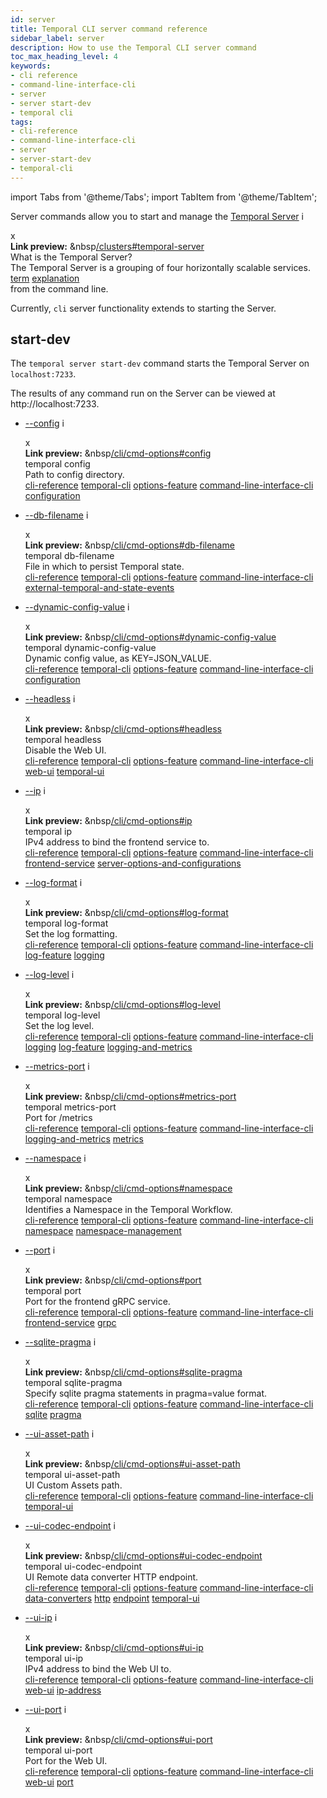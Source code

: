 ```yaml
---
id: server
title: Temporal CLI server command reference
sidebar_label: server
description: How to use the Temporal CLI server command
toc_max_heading_level: 4
keywords:
- cli reference
- command-line-interface-cli
- server
- server start-dev
- temporal cli
tags:
- cli-reference
- command-line-interface-cli
- server
- server-start-dev
- temporal-cli
---
```


<!-- THIS FILE IS GENERATED. DO NOT EDIT THIS FILE DIRECTLY -->

import Tabs from '@theme/Tabs';
import TabItem from '@theme/TabItem';

Server commands allow you to start and manage the [Temporal Server](/clusters#temporal-server) <span id="i-56e930da-2641-49e1-a6ea-ba11dc030325" class="clickable-i clickable-link-preview">i</span><div id="preview-modal-56e930da-2641-49e1-a6ea-ba11dc030325" class="preview-modal"><div class="modal-header"><div id="x-56e930da-2641-49e1-a6ea-ba11dc030325" class="clickable-x clickable-link-preview">x</div><b>Link preview:</b>&nbsp;&nbsp<a href="/clusters#temporal-server">/clusters#temporal-server</a></div><div class="preview-modal-title">What is the Temporal Server?</div><div class="preview-modal-description">The Temporal Server is a grouping of four horizontally scalable services.</div><div class="preview-modal-tags"><a class="preview-modal-tag" href="/tags/term">term</a> <a class="preview-modal-tag" href="/tags/explanation">explanation</a></div></div> from the command line.

Currently, `cli` server functionality extends to starting the Server.

## start-dev

The `temporal server start-dev` command starts the Temporal Server on `localhost:7233`.

The results of any command run on the Server can be viewed at http://localhost:7233.

- [--config](/cli/cmd-options#config) <span id="i-142f91c7-2acc-4a75-8365-e8366b003a75" class="clickable-i clickable-link-preview">i</span><div id="preview-modal-142f91c7-2acc-4a75-8365-e8366b003a75" class="preview-modal"><div class="modal-header"><div id="x-142f91c7-2acc-4a75-8365-e8366b003a75" class="clickable-x clickable-link-preview">x</div><b>Link preview:</b>&nbsp;&nbsp<a href="/cli/cmd-options#config">/cli/cmd-options#config</a></div><div class="preview-modal-title">temporal config</div><div class="preview-modal-description">Path to config directory.</div><div class="preview-modal-tags"><a class="preview-modal-tag" href="/tags/cli-reference">cli-reference</a> <a class="preview-modal-tag" href="/tags/temporal-cli">temporal-cli</a> <a class="preview-modal-tag" href="/tags/options-feature">options-feature</a> <a class="preview-modal-tag" href="/tags/command-line-interface-cli">command-line-interface-cli</a> <a class="preview-modal-tag" href="/tags/configuration">configuration</a></div></div>

- [--db-filename](/cli/cmd-options#db-filename) <span id="i-b2355ccc-8286-4807-87b4-56ff58a9515a" class="clickable-i clickable-link-preview">i</span><div id="preview-modal-b2355ccc-8286-4807-87b4-56ff58a9515a" class="preview-modal"><div class="modal-header"><div id="x-b2355ccc-8286-4807-87b4-56ff58a9515a" class="clickable-x clickable-link-preview">x</div><b>Link preview:</b>&nbsp;&nbsp<a href="/cli/cmd-options#db-filename">/cli/cmd-options#db-filename</a></div><div class="preview-modal-title">temporal db-filename</div><div class="preview-modal-description">File in which to persist Temporal state.</div><div class="preview-modal-tags"><a class="preview-modal-tag" href="/tags/cli-reference">cli-reference</a> <a class="preview-modal-tag" href="/tags/temporal-cli">temporal-cli</a> <a class="preview-modal-tag" href="/tags/options-feature">options-feature</a> <a class="preview-modal-tag" href="/tags/command-line-interface-cli">command-line-interface-cli</a> <a class="preview-modal-tag" href="/tags/external-temporal-and-state-events">external-temporal-and-state-events</a></div></div>

- [--dynamic-config-value](/cli/cmd-options#dynamic-config-value) <span id="i-f1a79be7-ed64-487c-b20f-cf81c85dd6d3" class="clickable-i clickable-link-preview">i</span><div id="preview-modal-f1a79be7-ed64-487c-b20f-cf81c85dd6d3" class="preview-modal"><div class="modal-header"><div id="x-f1a79be7-ed64-487c-b20f-cf81c85dd6d3" class="clickable-x clickable-link-preview">x</div><b>Link preview:</b>&nbsp;&nbsp<a href="/cli/cmd-options#dynamic-config-value">/cli/cmd-options#dynamic-config-value</a></div><div class="preview-modal-title">temporal dynamic-config-value</div><div class="preview-modal-description">Dynamic config value, as KEY=JSON_VALUE.</div><div class="preview-modal-tags"><a class="preview-modal-tag" href="/tags/cli-reference">cli-reference</a> <a class="preview-modal-tag" href="/tags/temporal-cli">temporal-cli</a> <a class="preview-modal-tag" href="/tags/options-feature">options-feature</a> <a class="preview-modal-tag" href="/tags/command-line-interface-cli">command-line-interface-cli</a> <a class="preview-modal-tag" href="/tags/configuration">configuration</a></div></div>

- [--headless](/cli/cmd-options#headless) <span id="i-0110e303-9ffd-4a71-ba2e-6e6c136c3483" class="clickable-i clickable-link-preview">i</span><div id="preview-modal-0110e303-9ffd-4a71-ba2e-6e6c136c3483" class="preview-modal"><div class="modal-header"><div id="x-0110e303-9ffd-4a71-ba2e-6e6c136c3483" class="clickable-x clickable-link-preview">x</div><b>Link preview:</b>&nbsp;&nbsp<a href="/cli/cmd-options#headless">/cli/cmd-options#headless</a></div><div class="preview-modal-title">temporal headless</div><div class="preview-modal-description">Disable the Web UI.</div><div class="preview-modal-tags"><a class="preview-modal-tag" href="/tags/cli-reference">cli-reference</a> <a class="preview-modal-tag" href="/tags/temporal-cli">temporal-cli</a> <a class="preview-modal-tag" href="/tags/options-feature">options-feature</a> <a class="preview-modal-tag" href="/tags/command-line-interface-cli">command-line-interface-cli</a> <a class="preview-modal-tag" href="/tags/web-ui">web-ui</a> <a class="preview-modal-tag" href="/tags/temporal-ui">temporal-ui</a></div></div>

- [--ip](/cli/cmd-options#ip) <span id="i-0fbd75d6-ddf4-4ce6-a5db-e5e92de7324e" class="clickable-i clickable-link-preview">i</span><div id="preview-modal-0fbd75d6-ddf4-4ce6-a5db-e5e92de7324e" class="preview-modal"><div class="modal-header"><div id="x-0fbd75d6-ddf4-4ce6-a5db-e5e92de7324e" class="clickable-x clickable-link-preview">x</div><b>Link preview:</b>&nbsp;&nbsp<a href="/cli/cmd-options#ip">/cli/cmd-options#ip</a></div><div class="preview-modal-title">temporal ip</div><div class="preview-modal-description">IPv4 address to bind the frontend service to.</div><div class="preview-modal-tags"><a class="preview-modal-tag" href="/tags/cli-reference">cli-reference</a> <a class="preview-modal-tag" href="/tags/temporal-cli">temporal-cli</a> <a class="preview-modal-tag" href="/tags/options-feature">options-feature</a> <a class="preview-modal-tag" href="/tags/command-line-interface-cli">command-line-interface-cli</a> <a class="preview-modal-tag" href="/tags/frontend-service">frontend-service</a> <a class="preview-modal-tag" href="/tags/server-options-and-configurations">server-options-and-configurations</a></div></div>

- [--log-format](/cli/cmd-options#log-format) <span id="i-63b62268-26d6-4ac7-8589-5862a712f644" class="clickable-i clickable-link-preview">i</span><div id="preview-modal-63b62268-26d6-4ac7-8589-5862a712f644" class="preview-modal"><div class="modal-header"><div id="x-63b62268-26d6-4ac7-8589-5862a712f644" class="clickable-x clickable-link-preview">x</div><b>Link preview:</b>&nbsp;&nbsp<a href="/cli/cmd-options#log-format">/cli/cmd-options#log-format</a></div><div class="preview-modal-title">temporal log-format</div><div class="preview-modal-description">Set the log formatting.</div><div class="preview-modal-tags"><a class="preview-modal-tag" href="/tags/cli-reference">cli-reference</a> <a class="preview-modal-tag" href="/tags/temporal-cli">temporal-cli</a> <a class="preview-modal-tag" href="/tags/options-feature">options-feature</a> <a class="preview-modal-tag" href="/tags/command-line-interface-cli">command-line-interface-cli</a> <a class="preview-modal-tag" href="/tags/log-feature">log-feature</a> <a class="preview-modal-tag" href="/tags/logging">logging</a></div></div>

- [--log-level](/cli/cmd-options#log-level) <span id="i-1d64bc05-56d4-4b93-86fe-d7e6c41167fa" class="clickable-i clickable-link-preview">i</span><div id="preview-modal-1d64bc05-56d4-4b93-86fe-d7e6c41167fa" class="preview-modal"><div class="modal-header"><div id="x-1d64bc05-56d4-4b93-86fe-d7e6c41167fa" class="clickable-x clickable-link-preview">x</div><b>Link preview:</b>&nbsp;&nbsp<a href="/cli/cmd-options#log-level">/cli/cmd-options#log-level</a></div><div class="preview-modal-title">temporal log-level</div><div class="preview-modal-description">Set the log level.</div><div class="preview-modal-tags"><a class="preview-modal-tag" href="/tags/cli-reference">cli-reference</a> <a class="preview-modal-tag" href="/tags/temporal-cli">temporal-cli</a> <a class="preview-modal-tag" href="/tags/options-feature">options-feature</a> <a class="preview-modal-tag" href="/tags/command-line-interface-cli">command-line-interface-cli</a> <a class="preview-modal-tag" href="/tags/logging">logging</a> <a class="preview-modal-tag" href="/tags/log-feature">log-feature</a> <a class="preview-modal-tag" href="/tags/logging-and-metrics">logging-and-metrics</a></div></div>

- [--metrics-port](/cli/cmd-options#metrics-port) <span id="i-aeae4508-1024-4191-8dbb-89c463612e7c" class="clickable-i clickable-link-preview">i</span><div id="preview-modal-aeae4508-1024-4191-8dbb-89c463612e7c" class="preview-modal"><div class="modal-header"><div id="x-aeae4508-1024-4191-8dbb-89c463612e7c" class="clickable-x clickable-link-preview">x</div><b>Link preview:</b>&nbsp;&nbsp<a href="/cli/cmd-options#metrics-port">/cli/cmd-options#metrics-port</a></div><div class="preview-modal-title">temporal metrics-port</div><div class="preview-modal-description">Port for /metrics</div><div class="preview-modal-tags"><a class="preview-modal-tag" href="/tags/cli-reference">cli-reference</a> <a class="preview-modal-tag" href="/tags/temporal-cli">temporal-cli</a> <a class="preview-modal-tag" href="/tags/options-feature">options-feature</a> <a class="preview-modal-tag" href="/tags/command-line-interface-cli">command-line-interface-cli</a> <a class="preview-modal-tag" href="/tags/logging-and-metrics">logging-and-metrics</a> <a class="preview-modal-tag" href="/tags/metrics">metrics</a></div></div>

- [--namespace](/cli/cmd-options#namespace) <span id="i-e97b4fa0-4101-4011-a245-212bf15d9933" class="clickable-i clickable-link-preview">i</span><div id="preview-modal-e97b4fa0-4101-4011-a245-212bf15d9933" class="preview-modal"><div class="modal-header"><div id="x-e97b4fa0-4101-4011-a245-212bf15d9933" class="clickable-x clickable-link-preview">x</div><b>Link preview:</b>&nbsp;&nbsp<a href="/cli/cmd-options#namespace">/cli/cmd-options#namespace</a></div><div class="preview-modal-title">temporal namespace</div><div class="preview-modal-description">Identifies a Namespace in the Temporal Workflow.</div><div class="preview-modal-tags"><a class="preview-modal-tag" href="/tags/cli-reference">cli-reference</a> <a class="preview-modal-tag" href="/tags/temporal-cli">temporal-cli</a> <a class="preview-modal-tag" href="/tags/options-feature">options-feature</a> <a class="preview-modal-tag" href="/tags/command-line-interface-cli">command-line-interface-cli</a> <a class="preview-modal-tag" href="/tags/namespace">namespace</a> <a class="preview-modal-tag" href="/tags/namespace-management">namespace-management</a></div></div>

- [--port](/cli/cmd-options#port) <span id="i-c72cfb83-40b7-4848-9188-8a7fe7bb3be9" class="clickable-i clickable-link-preview">i</span><div id="preview-modal-c72cfb83-40b7-4848-9188-8a7fe7bb3be9" class="preview-modal"><div class="modal-header"><div id="x-c72cfb83-40b7-4848-9188-8a7fe7bb3be9" class="clickable-x clickable-link-preview">x</div><b>Link preview:</b>&nbsp;&nbsp<a href="/cli/cmd-options#port">/cli/cmd-options#port</a></div><div class="preview-modal-title">temporal port</div><div class="preview-modal-description">Port for the frontend gRPC service.</div><div class="preview-modal-tags"><a class="preview-modal-tag" href="/tags/cli-reference">cli-reference</a> <a class="preview-modal-tag" href="/tags/temporal-cli">temporal-cli</a> <a class="preview-modal-tag" href="/tags/options-feature">options-feature</a> <a class="preview-modal-tag" href="/tags/command-line-interface-cli">command-line-interface-cli</a> <a class="preview-modal-tag" href="/tags/frontend-service">frontend-service</a> <a class="preview-modal-tag" href="/tags/grpc">grpc</a></div></div>

- [--sqlite-pragma](/cli/cmd-options#sqlite-pragma) <span id="i-1246d66d-f3f1-4af8-bca1-961d5f8115f9" class="clickable-i clickable-link-preview">i</span><div id="preview-modal-1246d66d-f3f1-4af8-bca1-961d5f8115f9" class="preview-modal"><div class="modal-header"><div id="x-1246d66d-f3f1-4af8-bca1-961d5f8115f9" class="clickable-x clickable-link-preview">x</div><b>Link preview:</b>&nbsp;&nbsp<a href="/cli/cmd-options#sqlite-pragma">/cli/cmd-options#sqlite-pragma</a></div><div class="preview-modal-title">temporal sqlite-pragma</div><div class="preview-modal-description">Specify sqlite pragma statements in pragma=value format.</div><div class="preview-modal-tags"><a class="preview-modal-tag" href="/tags/cli-reference">cli-reference</a> <a class="preview-modal-tag" href="/tags/temporal-cli">temporal-cli</a> <a class="preview-modal-tag" href="/tags/options-feature">options-feature</a> <a class="preview-modal-tag" href="/tags/command-line-interface-cli">command-line-interface-cli</a> <a class="preview-modal-tag" href="/tags/sqlite">sqlite</a> <a class="preview-modal-tag" href="/tags/pragma">pragma</a></div></div>

- [--ui-asset-path](/cli/cmd-options#ui-asset-path) <span id="i-0b9c1738-d488-4b68-9c94-dfd515a4e895" class="clickable-i clickable-link-preview">i</span><div id="preview-modal-0b9c1738-d488-4b68-9c94-dfd515a4e895" class="preview-modal"><div class="modal-header"><div id="x-0b9c1738-d488-4b68-9c94-dfd515a4e895" class="clickable-x clickable-link-preview">x</div><b>Link preview:</b>&nbsp;&nbsp<a href="/cli/cmd-options#ui-asset-path">/cli/cmd-options#ui-asset-path</a></div><div class="preview-modal-title">temporal ui-asset-path</div><div class="preview-modal-description">UI Custom Assets path.</div><div class="preview-modal-tags"><a class="preview-modal-tag" href="/tags/cli-reference">cli-reference</a> <a class="preview-modal-tag" href="/tags/temporal-cli">temporal-cli</a> <a class="preview-modal-tag" href="/tags/options-feature">options-feature</a> <a class="preview-modal-tag" href="/tags/command-line-interface-cli">command-line-interface-cli</a> <a class="preview-modal-tag" href="/tags/temporal-ui">temporal-ui</a></div></div>

- [--ui-codec-endpoint](/cli/cmd-options#ui-codec-endpoint) <span id="i-e9db101c-e95f-4709-a845-99fd3f871cb2" class="clickable-i clickable-link-preview">i</span><div id="preview-modal-e9db101c-e95f-4709-a845-99fd3f871cb2" class="preview-modal"><div class="modal-header"><div id="x-e9db101c-e95f-4709-a845-99fd3f871cb2" class="clickable-x clickable-link-preview">x</div><b>Link preview:</b>&nbsp;&nbsp<a href="/cli/cmd-options#ui-codec-endpoint">/cli/cmd-options#ui-codec-endpoint</a></div><div class="preview-modal-title">temporal ui-codec-endpoint</div><div class="preview-modal-description">UI Remote data converter HTTP endpoint.</div><div class="preview-modal-tags"><a class="preview-modal-tag" href="/tags/cli-reference">cli-reference</a> <a class="preview-modal-tag" href="/tags/temporal-cli">temporal-cli</a> <a class="preview-modal-tag" href="/tags/options-feature">options-feature</a> <a class="preview-modal-tag" href="/tags/command-line-interface-cli">command-line-interface-cli</a> <a class="preview-modal-tag" href="/tags/data-converters">data-converters</a> <a class="preview-modal-tag" href="/tags/http">http</a> <a class="preview-modal-tag" href="/tags/endpoint">endpoint</a> <a class="preview-modal-tag" href="/tags/temporal-ui">temporal-ui</a></div></div>

- [--ui-ip](/cli/cmd-options#ui-ip) <span id="i-438cda36-86b8-4a84-a49b-c285952e2cba" class="clickable-i clickable-link-preview">i</span><div id="preview-modal-438cda36-86b8-4a84-a49b-c285952e2cba" class="preview-modal"><div class="modal-header"><div id="x-438cda36-86b8-4a84-a49b-c285952e2cba" class="clickable-x clickable-link-preview">x</div><b>Link preview:</b>&nbsp;&nbsp<a href="/cli/cmd-options#ui-ip">/cli/cmd-options#ui-ip</a></div><div class="preview-modal-title">temporal ui-ip</div><div class="preview-modal-description">IPv4 address to bind the Web UI to.</div><div class="preview-modal-tags"><a class="preview-modal-tag" href="/tags/cli-reference">cli-reference</a> <a class="preview-modal-tag" href="/tags/temporal-cli">temporal-cli</a> <a class="preview-modal-tag" href="/tags/options-feature">options-feature</a> <a class="preview-modal-tag" href="/tags/command-line-interface-cli">command-line-interface-cli</a> <a class="preview-modal-tag" href="/tags/web-ui">web-ui</a> <a class="preview-modal-tag" href="/tags/ip-address">ip-address</a></div></div>

- [--ui-port](/cli/cmd-options#ui-port) <span id="i-fc8ad117-58c0-4f3d-85e1-d29499fae6d7" class="clickable-i clickable-link-preview">i</span><div id="preview-modal-fc8ad117-58c0-4f3d-85e1-d29499fae6d7" class="preview-modal"><div class="modal-header"><div id="x-fc8ad117-58c0-4f3d-85e1-d29499fae6d7" class="clickable-x clickable-link-preview">x</div><b>Link preview:</b>&nbsp;&nbsp<a href="/cli/cmd-options#ui-port">/cli/cmd-options#ui-port</a></div><div class="preview-modal-title">temporal ui-port</div><div class="preview-modal-description">Port for the Web UI.</div><div class="preview-modal-tags"><a class="preview-modal-tag" href="/tags/cli-reference">cli-reference</a> <a class="preview-modal-tag" href="/tags/temporal-cli">temporal-cli</a> <a class="preview-modal-tag" href="/tags/options-feature">options-feature</a> <a class="preview-modal-tag" href="/tags/command-line-interface-cli">command-line-interface-cli</a> <a class="preview-modal-tag" href="/tags/web-ui">web-ui</a> <a class="preview-modal-tag" href="/tags/port">port</a></div></div>


